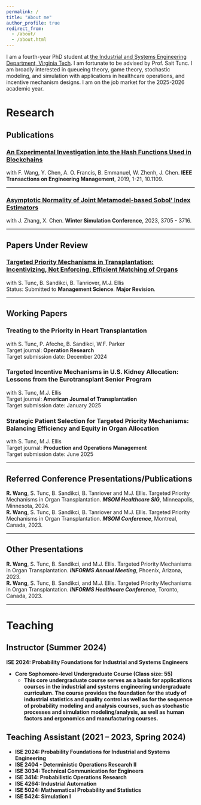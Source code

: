 ```yaml
---
permalink: /
title: "About me"
author_profile: true
redirect_from: 
  - /about/
  - /about.html
---
```


I am a fourth-year PhD student at [the Industrial and Systems Engineering Department, Virginia Tech](https://www.ise.vt.edu/). I am fortunate to be advised by Prof. Sait Tunc. I am broadly interested in queueing theory, game theory, stochastic modeling, and simulation with applications in healthcare operations, and incentive mechanism designs. I am on the job market for the 2025-2026 academic year. 

# Research

## Publications

### [An Experimental Investigation into the Hash Functions Used in Blockchains](https://doi.org/10.1109/TEM.2019.2932202)    
with F. Wang, Y. Chen, A. O. Francis, B. Emmanuel, W. Zhenh, J. Chen. **IEEE Transactions on Engineering Management**, 2019, 1-21, 10.1109. 

---

### [Asymptotic Normality of Joint Metamodel-based Sobol’ Index Estimators](https://doi.org/10.1109/WSC60868.2023.10407222)  
with J. Zhang, X. Chen. **Winter Simulation Conference**, 2023, 3705 - 3716.

---

## Papers Under Review

### [Targeted Priority Mechanisms in Transplantation: Incentivizing, Not Enforcing, Efficient Matching of Organs](https://papers.ssrn.com/sol3/papers.cfm?abstract_id=4959384)  
with S. Tunc, B. Sandikci, B. Tanriover, M.J. Ellis  
Status: Submitted to **Management Science**. **Major Revision**.  

---

## Working Papers

### Treating to the Priority in Heart Transplantation  
with S. Tunc, P. Afeche, B. Sandikci, W.F. Parker  
Target journal: **Operation Research**  
Target submission date: December 2024  

### Targeted Incentive Mechanisms in U.S. Kidney Allocation: Lessons from the Eurotransplant Senior Program  
with S. Tunc, M.J. Ellis  
Target journal: **American Journal of Transplantation**  
Target submission date: January 2025  

### Strategic Patient Selection for Targeted Priority Mechanisms: Balancing Efficiency and Equity in Organ Allocation  
with S. Tunc, M.J. Ellis  
Target journal: **Production and Operations Management**  
Target submission date: June 2025  
 
---

## Referred Conference Presentations/Publications

**R. Wang**, S. Tunc, B. Sandikci, B. Tanriover and M.J. Ellis. Targeted Priority Mechanisms in Organ Transplantation. ***MSOM Healthcare SIG***, Minneapolis, Minnesota, 2024.  
**R. Wang**, S. Tunc, B. Sandikci, B. Tanriover and M.J. Ellis. Targeted Priority Mechanisms in Organ Transplantation. ***MSOM Conference***, Montreal, Canada, 2023.  

---

## Other Presentations  

**R. Wang**, S. Tunc, B. Sandikci, and M.J. Ellis. Targeted Priority Mechanisms in Organ Transplantation. ***INFORMS Annual Meeting***, Phoenix, Arizona, 2023.  
**R. Wang**, S. Tunc, B. Sandikci, and M.J. Ellis. Targeted Priority Mechanisms in Organ Transplantation. ***INFORMS Healthcare Conference***, Toronto, Canada, 2023.  

---

# Teaching  

## Instructor (Summer 2024)  

**ISE 2024: Probability Foundations for Industrial and Systems Engineers**  
- **Core Sophomore-level Undergraduate Course (Class size: 55)**  
  - **This core undergraduate course serves as a basis for applications courses in the industrial and systems engineering undergraduate curriculum. The course provides the foundation for the study of industrial statistics and quality control as well as for the sequence of probability modeling and analysis courses, such as stochastic processes and simulation modeling/analysis, as well as human factors and ergonomics and manufacturing courses.**

## Teaching Assistant (2021 – 2023, Spring 2024)  

- **ISE 2024: Probability Foundations for Industrial and Systems Engineering**  
- **ISE 2404 - Deterministic Operations Research II**  
- **ISE 3034: Technical Communication for Engineers**  
- **ISE 3414: Probabilistic Operations Research**  
- **ISE 4264: Industrial Automation**  
- **ISE 5024: Mathematical Probability and Statistics**  
- **ISE 5424: Simulation I**
